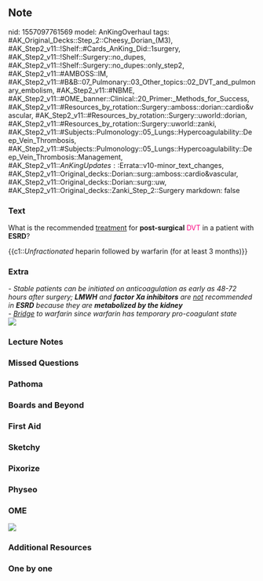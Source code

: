 ## Note
nid: 1557097761569
model: AnKingOverhaul
tags: #AK_Original_Decks::Step_2::Cheesy_Dorian_(M3), #AK_Step2_v11::!Shelf::#Cards_AnKing_Did::1surgery, #AK_Step2_v11::!Shelf::Surgery::no_dupes, #AK_Step2_v11::!Shelf::Surgery::no_dupes::only_step2, #AK_Step2_v11::#AMBOSS::IM, #AK_Step2_v11::#B&B::07_Pulmonary::03_Other_topics::02_DVT_and_pulmonary_embolism, #AK_Step2_v11::#NBME, #AK_Step2_v11::#OME_banner::Clinical::20_Primer:_Methods_for_Success, #AK_Step2_v11::#Resources_by_rotation::Surgery::amboss::dorian::cardio&vascular, #AK_Step2_v11::#Resources_by_rotation::Surgery::uworld::dorian, #AK_Step2_v11::#Resources_by_rotation::Surgery::uworld::zanki, #AK_Step2_v11::#Subjects::Pulmonology::05_Lungs::Hypercoagulability::Deep_Vein_Thrombosis, #AK_Step2_v11::#Subjects::Pulmonology::05_Lungs::Hypercoagulability::Deep_Vein_Thrombosis::Management, #AK_Step2_v11::$AnKingUpdates::$Errata::v10-minor_text_changes, #AK_Step2_v11::Original_decks::Dorian::surg::amboss::cardio&vascular, #AK_Step2_v11::Original_decks::Dorian::surg::uw, #AK_Step2_v11::Original_decks::Zanki_Step_2::Surgery
markdown: false

### Text
What is the recommended <u>treatment</u> for <b>post-surgical</b>
<font color="#FC0280">DVT</font> in a patient with <b>ESRD</b>?
<div>
  {{c1::<i>Unfractionated</i> heparin followed by warfarin (for at
  least 3 months)}}
</div>

### Extra
<div>
  <div>
    <i>- Stable patients can be initiated on anticoagulation as
    early as 48-72 hours after surgery; <b>LMWH</b> and <b>factor
    Xa inhibitors</b> are <u>not</u> recommended in <b>ESRD</b>
    because they are <b>metabolized by the kidney</b></i>
    <div>
      <i>- <u>Bridge</u> to warfarin since warfarin has temporary
      pro-coagulant state</i>
    </div>
    <div></div>
    <div>
      <i><b><img src="paste-718792841757162.jpg"></b></i>
    </div>
  </div>
</div>

### Lecture Notes


### Missed Questions


### Pathoma


### Boards and Beyond


### First Aid


### Sketchy


### Pixorize


### Physeo


### OME
<div class="ome-widget">
  <a href="https://onlinemeded.org/spa/surgery?ref=anki"><img src=
  "_OME_AnkiFlashcards_Topic_6.png"></a>
</div>

### Additional Resources


### One by one

